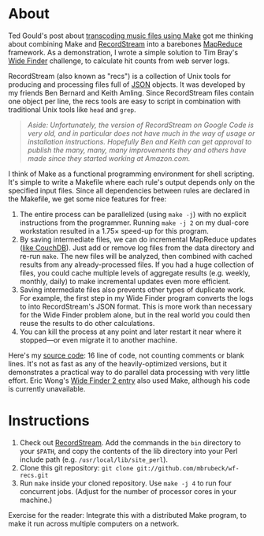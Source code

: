 About
=====

Ted Gould's post about [transcoding music files using Make][1] got me thinking
about combining Make and [RecordStream][3] into a barebones [MapReduce][2]
framework.  As a demonstration, I wrote a simple solution to Tim Bray's [Wide
Finder][6] challenge, to calculate hit counts from web server logs.

RecordStream (also known as "recs") is a collection of Unix tools for
producing and processing files full of [JSON][4] objects.  It was developed by
my friends Ben Bernard and Keith Amling.  Since RecordStream files contain one
object per line, the recs tools are easy to script in combination with
traditional Unix tools like `head` and `grep`.

> *Aside: Unfortunately, the version of RecordStream on Google Code is very
> old, and in particular does not have much in the way of usage or
> installation instructions.  Hopefully Ben and Keith can get approval to
> publish the many, many, many improvements they and others have made since
> they started working at Amazon.com.*

I think of Make as a functional programming environment for shell scripting.
It's simple to write a Makefile where each rule's output depends only on the
specified input files.  Since all dependencies between rules are declared in
the Makefile, we get some nice features for free:

1. The entire process can be parallelized (using `make -j`) with no explicit
   instructions from the programmer.  Running `make -j 2` on my dual-core
   workstation resulted in a 1.75&times; speed-up for this program.
2. By saving intermediate files, we can do incremental MapReduce updates
   ([like CouchDB][5]).  Just add or remove log files from the data directory
   and re-run `make`.  The new files will be analyzed, then combined with
   cached results from any already-processed files.  If you had a huge
   collection of files, you could cache multiple levels of aggregate results
   (e.g. weekly, monthly, daily) to make incremental updates even more
   efficient.
3. Saving intermediate files also prevents other types of duplicate work.  For
   example, the first step in my Wide Finder program converts the logs to into
   RecordStream's JSON format.  This is more work than necessary for the Wide
   Finder problem alone, but in the real world you could then reuse the
   results to do other calculations.
4. You can kill the process at any point and later restart it near where it
   stopped&mdash;or even migrate it to another machine.

Here's my [source code][7]: 16 line of code, not counting comments or blank
lines.  It's not as fast as any of the heavily-optimized versions, but it
demonstrates a practical way to do parallel data processing with very little
effort.  Eric Wong's [Wide Finder 2 entry][9] also used Make, although his
code is currently unavailable.

Instructions
============

1. Check out [RecordStream][8].  Add the commands in the `bin` directory to
   your `$PATH`, and copy the contents of the lib directory into your Perl
   include path (e.g. `/usr/local/lib/site_perl`).
2. Clone this git repository: `git clone git://github.com/mbrubeck/wf-recs.git`
3. Run `make` inside your cloned repository.  Use `make -j 4` to run four
   concurrent jobs.  (Adjust for the number of processor cores in your
   machine.)

Exercise for the reader:  Integrate this with a distributed Make program, to
make it run across multiple computers on a network.

[1]: http://gould.cx/ted/blog/Where_music_is_going
[2]: http://en.wikipedia.org/wiki/MapReduce
[3]: http://code.google.com/p/recordstream/
[4]: http://json.org/
[5]: http://horicky.blogspot.com/2008/10/couchdb-implementation.html
[6]: http://www.tbray.org/ongoing/When/200x/2007/09/20/Wide-Finder
[7]: Makefile
[8]: http://code.google.com/p/recordstream/source/checkout
[9]: http://groups.google.com/group/wide-finder/browse_thread/thread/10b3cc5d3d10e384/fcb8c1ce2f5ef480
